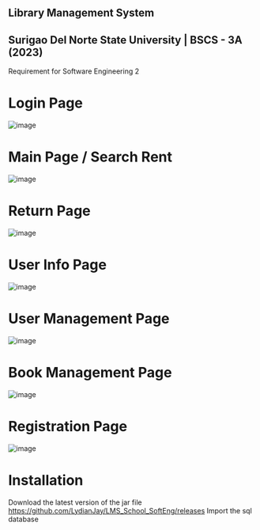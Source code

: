 ## Library Management System
## Surigao Del Norte State University | BSCS - 3A (2023)
Requirement for Software Engineering 2


# Login Page
![image](https://user-images.githubusercontent.com/63202126/231918628-aa3c0812-3a71-4512-8ceb-24963ce69ce0.png)
# Main Page / Search Rent

![image](https://user-images.githubusercontent.com/63202126/231918784-8ca5e967-ed16-4ac1-a964-8029f433a6d8.png)
# Return Page
![image](https://user-images.githubusercontent.com/63202126/231918892-d3a70d31-a8a3-4d19-9a43-912f5bbdd196.png)
# User Info Page
![image](https://user-images.githubusercontent.com/63202126/231919012-282d7f8b-c831-4fce-a35d-7ad73862617a.png)
# User Management Page
![image](https://user-images.githubusercontent.com/63202126/231919093-fd8fdb4e-a1f3-46c5-b05c-14276ca324fe.png)
# Book Management Page
![image](https://user-images.githubusercontent.com/63202126/231919162-1e7435cd-dd67-4329-9dac-f76009a694f7.png)
# Registration Page
![image](https://user-images.githubusercontent.com/63202126/231919199-de7a32c9-e552-41ee-baed-ac61966b4f37.png)

# Installation
Download the latest version of the jar file
https://github.com/LydianJay/LMS_School_SoftEng/releases
Import the sql database



